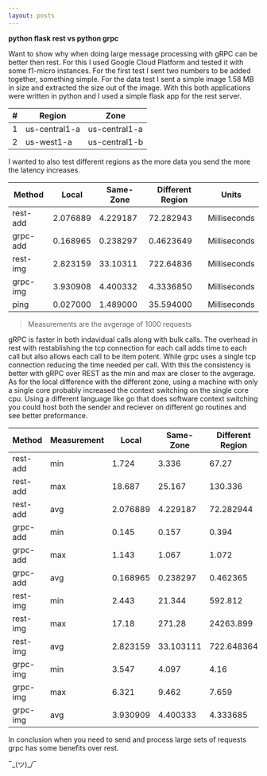 ```yaml
---
layout: posts
---
```


**python flask rest vs python grpc**

Want to show why when doing large message processing with gRPC can be better then rest. For this I used Google Cloud Platform and tested it with some f1-micro instances. For the first test I sent two numbers to be added together, something simple. For the data test I sent a simple image 1.58 MB in size and extracted the size out of the image. With this both applications were written in python and I used a simple flask app for the rest server.

| # | Region | Zone |
| --- | --- | --- |
| 1 | us-central1-a | us-central1-a |
| 2 | us-west1-a | us-central1-b |

I wanted to also test different regions as the more data you send the more the latency increases.

| Method | Local | Same-Zone | Different Region | Units |
|--- |--- |--- |--- |--- |
|   rest-add | 2.076889 | 4.229187 | 72.282943 | Milliseconds |
|   grpc-add | 0.168965 | 0.238297 | 0.4623649 | Milliseconds |
|   rest-img | 2.823159 | 33.10311 | 722.64836 | Milliseconds |
|   grpc-img | 3.930908 | 4.400332 | 4.3336850 | Milliseconds |
|   ping     | 0.027000 | 1.489000 | 35.594000 | Milliseconds |

> Measurements are the avgerage of 1000 requests 

gRPC is faster in both indavidual calls along with bulk calls. The overhead in rest with restablishing the tcp connection for each call adds time to each call but also allows each call to be item potent. While grpc uses a single tcp connection reducing the time needed per call. With this the consistency is better with gRPC over REST as the min and max are closer to the avgerage. As for the local difference with the different zone, using a machine with only a single core probably increased the context switching on the single core cpu. Using a different language like go that does software context switching you could host both the sender and reciever on different go routines and see better preformance.

| Method | Measurement | Local | Same-Zone | Different Region | Units |
|--- |--- |--- |--- |--- |--- |
|   rest-add | min | 1.724 | 3.336 | 67.27 | Milliseconds |
|   rest-add | max | 18.687 | 25.167 | 130.336 | Milliseconds |
|   rest-add | avg | 2.076889 | 4.229187 |  72.282944 | Milliseconds |
|   grpc-add | min | 0.145 | 0.157 | 0.394 | Milliseconds |
|   grpc-add | max | 1.143 | 1.067 | 1.072 | Milliseconds |
|   grpc-add | avg | 0.168965 | 0.238297 | 0.462365 | Milliseconds |
|   rest-img | min | 2.443 | 21.344 | 592.812 | Milliseconds |
|   rest-img | max | 17.18 | 271.28 | 24263.899 | Milliseconds |
|   rest-img | avg | 2.823159 | 33.103111 | 722.648364 | Milliseconds |
|   grpc-img | min | 3.547 | 4.097 | 4.16 | Milliseconds |
|   grpc-img | max | 6.321 | 9.462 | 7.659 | Milliseconds |
|   grpc-img | avg | 3.930909 | 4.400333 | 4.333685 | Milliseconds |


In conclusion when you need to send and process large sets of requests grpc has some benefits over rest.

‾\_(ツ)_/‾
